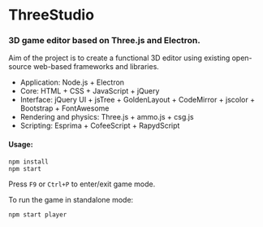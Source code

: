 ThreeStudio
===========

### 3D game editor based on Three.js and Electron. ###

Aim of the project is to create a functional 3D editor using existing open-source web-based frameworks and libraries.
- Application: Node.js + Electron
- Core: HTML + CSS + JavaScript + jQuery
- Interface: jQuery UI + jsTree + GoldenLayout + CodeMirror + jscolor + Bootstrap + FontAwesome
- Rendering and physics: Three.js + ammo.js + csg.js
- Scripting: Esprima + CofeeScript + RapydScript

#### Usage: ####

```
npm install
npm start
```

Press `F9` or `Ctrl+P` to enter/exit game mode.

To run the game in standalone mode:

```
npm start player
```
